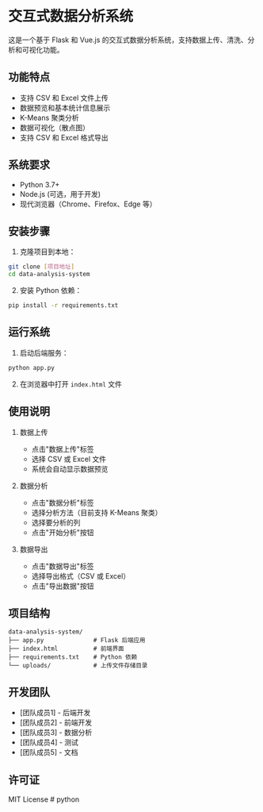 # 交互式数据分析系统

这是一个基于 Flask 和 Vue.js 的交互式数据分析系统，支持数据上传、清洗、分析和可视化功能。

## 功能特点

- 支持 CSV 和 Excel 文件上传
- 数据预览和基本统计信息展示
- K-Means 聚类分析
- 数据可视化（散点图）
- 支持 CSV 和 Excel 格式导出

## 系统要求

- Python 3.7+
- Node.js (可选，用于开发)
- 现代浏览器（Chrome、Firefox、Edge 等）

## 安装步骤

1. 克隆项目到本地：
```bash
git clone [项目地址]
cd data-analysis-system
```

2. 安装 Python 依赖：
```bash
pip install -r requirements.txt
```

## 运行系统

1. 启动后端服务：
```bash
python app.py
```

2. 在浏览器中打开 `index.html` 文件

## 使用说明

1. 数据上传
   - 点击"数据上传"标签
   - 选择 CSV 或 Excel 文件
   - 系统会自动显示数据预览

2. 数据分析
   - 点击"数据分析"标签
   - 选择分析方法（目前支持 K-Means 聚类）
   - 选择要分析的列
   - 点击"开始分析"按钮

3. 数据导出
   - 点击"数据导出"标签
   - 选择导出格式（CSV 或 Excel）
   - 点击"导出数据"按钮

## 项目结构

```
data-analysis-system/
├── app.py              # Flask 后端应用
├── index.html          # 前端界面
├── requirements.txt    # Python 依赖
└── uploads/            # 上传文件存储目录
```

## 开发团队

- [团队成员1] - 后端开发
- [团队成员2] - 前端开发
- [团队成员3] - 数据分析
- [团队成员4] - 测试
- [团队成员5] - 文档

## 许可证

MIT License #   p y t h o n  
 